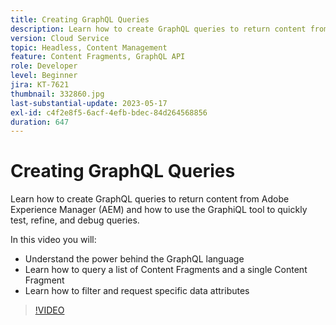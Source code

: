 ```yaml
---
title: Creating GraphQL Queries
description: Learn how to create GraphQL queries to return content from Adobe Experience Manager (AEM) and how to use the GraphiQL tool to quickly test, refine, and debug queries.
version: Cloud Service
topic: Headless, Content Management
feature: Content Fragments, GraphQL API
role: Developer
level: Beginner
jira: KT-7621
thumbnail: 332860.jpg
last-substantial-update: 2023-05-17
exl-id: c4f2e8f5-6acf-4efb-bdec-84d264568856
duration: 647
---
```

# Creating GraphQL Queries

Learn how to create GraphQL queries to return content from Adobe Experience Manager (AEM) and how to use the GraphiQL tool to quickly test, refine, and debug queries.

In this video you will:

+ Understand the power behind the GraphQL language
+ Learn how to query a list of Content Fragments and a single Content Fragment
+ Learn how to filter and request specific data attributes

>[!VIDEO](https://video.tv.adobe.com/v/332860?quality=12&learn=on)

